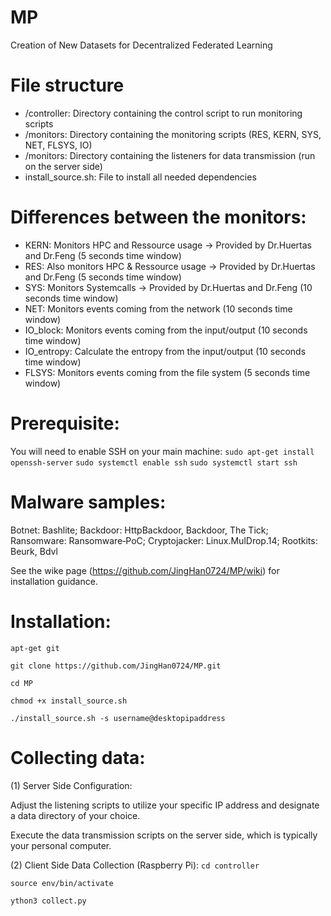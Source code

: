 # MP
Creation of New Datasets for Decentralized Federated Learning
# File structure
* /controller: Directory containing the control script to run monitoring scripts
* /monitors: Directory containing the monitoring scripts (RES, KERN, SYS, NET, FLSYS, IO)
* /monitors: Directory containing the listeners for data transmission (run on the server side)
* install_source.sh: File to install all needed dependencies
# Differences between the monitors:
* KERN: Monitors HPC and Ressource usage -> Provided by Dr.Huertas and Dr.Feng (5 seconds time window)
* RES: Also monitors HPC & Ressource usage -> Provided by Dr.Huertas and Dr.Feng (5 seconds time window)
* SYS: Monitors Systemcalls -> Provided by Dr.Huertas and Dr.Feng (10 seconds time window)
* NET: Monitors events coming from the network (10 seconds time window)
* IO_block: Monitors events coming from the input/output (10 seconds time window)
* IO_entropy: Calculate the entropy from the input/output (10 seconds time window)
* FLSYS: Monitors events coming from the file system (5 seconds time window)
# Prerequisite:
You will need to enable SSH on your main machine:
`sudo apt-get install openssh-server`
`sudo systemctl enable ssh`
`sudo systemctl start ssh`
# Malware samples:
Botnet: Bashlite; Backdoor: HttpBackdoor, Backdoor, The Tick; Ransomware: Ransomware‐PoC; Cryptojacker: Linux.MulDrop.14; Rootkits: Beurk, Bdvl

See the wike page (https://github.com/JingHan0724/MP/wiki) for installation guidance.
# Installation:
`apt-get git`

`git clone https://github.com/JingHan0724/MP.git`

`cd MP`

`chmod +x install_source.sh`

`./install_source.sh -s username@desktopipaddress`
# Collecting data:
(1) Server Side Configuration:

Adjust the listening scripts to utilize your specific IP address and designate a data directory of your choice.

Execute the data transmission scripts on the server side, which is typically your personal computer.

(2) Client Side Data Collection (Raspberry Pi):
`cd controller`

`source env/bin/activate`

`ython3 collect.py`

